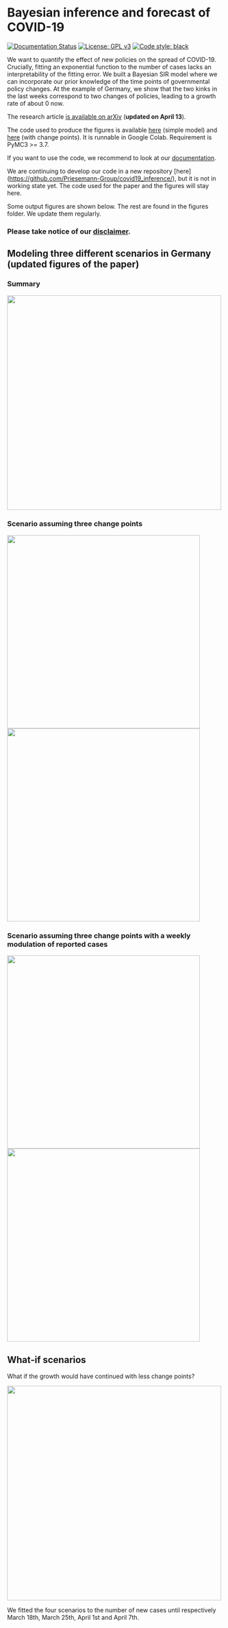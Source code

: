 # Bayesian inference and forecast of COVID-19

[![Documentation Status](https://readthedocs.org/projects/covid19-inference-forecast/badge/?version=latest)](https://covid19-inference-forecast.readthedocs.io/en/latest/?badge=latest)
[![License: GPL v3](https://img.shields.io/badge/License-GPLv3-blue.svg)](https://www.gnu.org/licenses/gpl-3.0)
[![Code style: black](https://img.shields.io/badge/code%20style-black-000000.svg)](https://github.com/psf/black)

We want to quantify the effect of new policies on the spread of COVID-19. Crucially, fitting an exponential function to the number of cases lacks an interpretability of the fitting error. We built a Bayesian SIR model where we can incorporate our prior knowledge of the time points of governmental policy changes. At the example of Germany, we show that the two kinks in the last weeks correspond to two changes of policies, leading to a growth rate of about 0 now.

The research article [is available on arXiv](https://arxiv.org/abs/2004.01105) (**updated on April 13**).

The code used to produce the figures is available [here](https://github.com/Priesemann-Group/covid19_inference_forecast/blob/master/scripts/paper/Corona_germany_simple_model.ipynb) (simple model) and [here](https://github.com/Priesemann-Group/covid19_inference_forecast/blob/master/scripts/paper/SIR_with_delay_Germany_3scenarios.ipynb) (with change points).
It is runnable in Google Colab. Requirement is PyMC3 >= 3.7.

If you want to use the code, we recommend to look at our [documentation](https://covid19-inference-forecast.readthedocs.io/en/latest/).

We are continuing to develop our code in a new repository [here] (https://github.com/Priesemann-Group/covid19_inference/), but it is not in working state yet. The code used for the paper and the figures will stay here. 

Some output figures are shown below. The rest are found in the figures folder. We update them regularly.

### Please take notice of our [disclaimer](disclaimer.md).

## Modeling three different scenarios in Germany (updated figures of the paper)

### Summary

<img src="figures/Fig_summary_forecast.png" width="500">

### Scenario assuming three change points

<p float="left">
  <img src="figures/Fig_S3.png" height="450" />
  <img src="figures/Fig_S4.png" height="450" /> 
</p>

### Scenario assuming three change points with a weekly modulation of reported cases

<p float="left">
  <img src="figures/Fig_cases_sine_weekend.png" height="450">
  <img src="figures/Fig_distr_sine_weekend.png" height="450">
</p>


## What-if scenarios

What if the growth would have continued with less change points?

<img src="figures/what_if_forecast.png" width="500">

We fitted the four scenarios to the number of new cases until respectively March 18th, March 25th, April 1st and April 7th.

